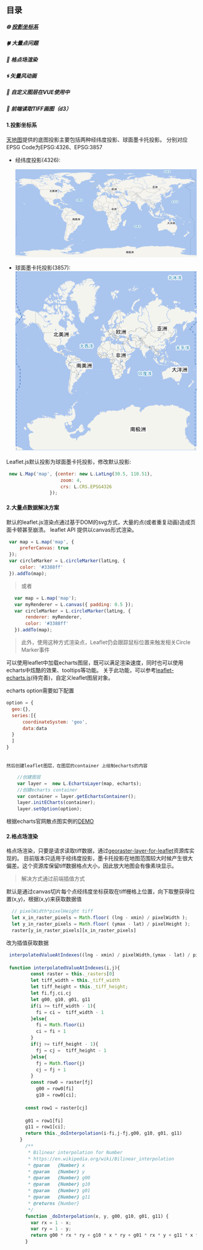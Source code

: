 ## 目录

##### 🌐 [投影坐标系](#1-投影坐标系)
##### 🍀 大量点问题
##### 🎨 格点场渲染
##### 🌀 矢量风动画
##### 🚀 自定义图层在VUE使用中
##### 🏀 前端读取TIFF画图（d3）


#### 1.投影坐标系
   [天地图](http://lbs.tianditu.gov.cn/server/MapService.html)提供的底图投影主要包括两种经纬度投影、球面墨卡托投影。
   分别对应EPSG Code为EPSG:4326、EPSG:3857
   
   * 经纬度投影(4326):
       <div align="center">
           <img src="img/epsg4326.jpg" >
       </div>

   
   * 球面墨卡托投影(3857):  
   ![球面墨卡托投影](img/epsg3857.jpg "球面墨卡托投影")
   
   Leaflet.js默认投影为球面墨卡托投影，修改默认投影:  
   ```javascript
    new L.Map('map', {center: new L.LatLng(30.5, 110.51),
                       zoom: 4,
                       crs: L.CRS.EPSG4326
                   });
   ```

   
#### 2.大量点数据解决方案
   默认的leaflet.js渲染点通过基于DOM的svg方式，大量的点(或者重复动画)造成页面卡顿甚至崩溃。
leaflet API 提供以canvas形式渲染。
    
   ```javascript
    var map = L.map('map', {
        preferCanvas: true
    });
    var circleMarker = L.circleMarker(latLng, {
        color: '#3388ff'
    }).addTo(map);
   ```
   > 或者
 ```javascript
    var map = L.map('map');
    var myRenderer = L.canvas({ padding: 0.5 });
    var circleMarker = L.circleMarker(latLng, {
        renderer: myRenderer,
        color: '#3388ff'
    }).addTo(map);
   ```
   > 此外，使用这种方式渲染点，Leaflet仍会跟踪鼠标位置来触发相关Circle Marker事件
   
   可以使用leaflet中加载echarts图层，既可以满足渲染速度，同时也可以使用echarts中炫酷的效果、tooltips等功能。
   关于此功能，可以参考[leaflet-echarts.js](lib/leaflet-echarts.js)(待完善)，自定义leaflet图层对象。
   
   echarts option需要如下配置
   ```javascript
   option = {
     geo:{},
     series:[{
         coordinateSystem: 'geo',
         data:data
     }
     ]
   }
    
```
    然后创建leaflet图层，在图层的container 上绘制echarts的内容
   ```javascript
       //创建图层
       var layer =  new L.EchartsLayer(map, echarts);
       //创建echarts container
       var container = layer.getEchartsContainer();
       layer.initECharts(container);
       layer.setOption(option);
```
   根据echarts官网散点图实例的[DEMO](https://piemonsong.github.io/um_solution/leaflet_tips/example/leaflet-echarts.html)

#### 2.格点场渲染
   格点场渲染，只要是请求读取tiff数据，通过[georaster-layer-for-leaflet](https://github.com/GeoTIFF/georaster-layer-for-leaflet)资源库实现的。
   目前版本只适用于经纬度投影，墨卡托投影在地图范围较大时候产生很大偏差。这个资源库保留tiff数据格点大小，因此放大地图会有像素块显示。
   > 解决方式通过前端插值方式
   
   默认是通过canvas切片每个点经纬度坐标获取在tiff栅格上位置，向下取整获得位置(x,y)，根据(x,y)来获取数据值
  ```javascript
    // pixelWidth*pixelHeight tiff
    let x_in_raster_pixels = Math.floor( (lng - xmin) / pixelWidth );
    let y_in_raster_pixels = Math.floor( (ymax - lat) / pixelHeight );
    raster[y_in_raster_pixels][x_in_raster_pixels]
```
   改为插值获取数据
   ```javascript
    interpolatedValueAtIndexes((lng - xmin) / pixelWidth,(ymax - lat) / pixelHeight)
    
    function interpolatedValueAtIndexes(i,j){
            const raster = this._rasters[0]
            let tiff_width = this._tiff_width
            let tiff_height = this._tiff_height;
            let fi,fj,ci,cj
            let g00, g10, g01, g11
            if(i >= tiff_width - 1){
              fi = ci =  tiff_width - 1
            }else{
              fi = Math.floor(i)
              ci = fi + 1
            }
            if(j >= tiff_height - 1){
              fj = cj =  tiff_height - 1
            }else{
              fj = Math.floor(j)
              cj = fj + 1
            }
            const row0 = raster[fj]
              g00 = row0[fi]
              g10 = row0[ci];
    
          const row1 = raster[cj]
    
          g01 = row1[fi]
          g11 = row1[ci];
          return this._doInterpolation(i-fi,j-fj,g00, g10, g01, g11)
        }
          /**
           * Bilinear interpolation for Number
           * https://en.wikipedia.org/wiki/Bilinear_interpolation
           * @param   {Number} x
           * @param   {Number} y
           * @param   {Number} g00
           * @param   {Number} g10
           * @param   {Number} g01
           * @param   {Number} g11
           * @returns {Number}
           */
          function _doInterpolation(x, y, g00, g10, g01, g11) {
            var rx = 1 - x;
            var ry = 1 - y;
            return g00 * rx * ry + g10 * x * ry + g01 * rx * y + g11 * x * y;
          }
```